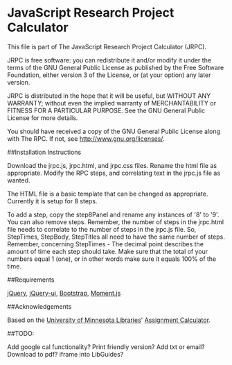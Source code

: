 # JavaScript Research Project Calculator

This file is part of The JavaScript Research Project Calculator (JRPC).

JRPC is free software: you can redistribute it and/or modify
it under the terms of the GNU General Public License as published by
the Free Software Foundation, either version 3 of the License, or
(at your option) any later version.

JRPC is distributed in the hope that it will be useful,
but WITHOUT ANY WARRANTY; without even the implied warranty of
MERCHANTABILITY or FITNESS FOR A PARTICULAR PURPOSE.  See the
GNU General Public License for more details.

You should have received a copy of the GNU General Public License
along with The RPC.  If not, see <http://www.gnu.org/licenses/>.

##Installation Instructions

Download the jrpc.js, jrpc.html, and jrpc.css files. Rename the html file as appropriate. Modify the RPC steps, and correlating text in the jrpc.js file as wanted. 

The HTML file is a basic template that can be changed as appropriate. Currently it is setup for 8 steps.

To add a step, copy the step8Panel and rename any instances of '8' to '9'. You can also remove steps. 
Remember, the number of steps in the jrpc.html file needs to correlate to the number of steps in the jrpc.js file. So, StepTimes, StepBody, StepTitles all need to have the same number of steps.
Remember, concerning StepTimes - The decimal point describes the amount of time each step should take. Make sure that the total of your numbers equal 1 (one), or in other words make sure it equals 100% of the time.

##Requirements

<a href="https://jquery.com/">jQuery</a>, <a href="http://jqueryui.com/">jQuery-ui</a>, <a href="http://getbootstrap.com/">Bootstrap</a>, <a href="http://momentjs.com/">Moment.js</a>

##Acknowledgements

Based on the <a target="_blank" href="http://www.lib.umn.edu">University of Minnesota Libraries</a>' <a target="_blank" href="https://github.com/ac-rpc/ac-rpc-core">Assignment Calculator</a>.
  
##TODO:

Add google cal functionality? Print friendly version? Add txt or email? Download to pdf? iframe into LibGuides?
